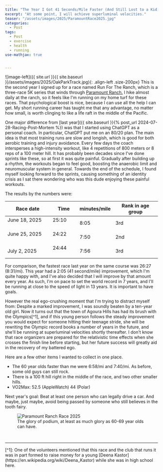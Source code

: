 ```yaml
---
title: "The Year I Got 41 Seconds/Mile Faster (And Still Lost to a Kid)"
excerpt: "At some point, I will achieve superluminal velocities."
teaser: "/assets/images/2025/ParamountRace2025.jpg"
categories:
  - Post
tags:
  - Post
  - exercise
  - health
  - running
use-mathjax: true


---
```


![image-left]({{ site.url }}{{ site.baseurl }}/assets/images/2025/OakParkTrack.jpg){: .align-left .size-200px} 
This is the second year I signed up for a race named Run For The Ranch, which is a three-race 5K series that winds through
[Paramount Ranch.](https://www.nps.gov/samo/planyourvisit/paramountranch.htm) I hike almost daily at the ranch, so it feels 
like I'm running on my home turf for these races. That psychological boost is nice, because I can use all the 
help I can get. My short running career has taught me that any advantage, no matter how small, is worth clinging to like a 
life raft in the middle of the Pacific.

One major difference from [last year]({{ site.baseurl }}{% post_url 2024-07-28-Racing-Post-Mortem %}) was that I started
using ChatGPT as a personal coach. In particular, ChatGPT put me on an 80/20 plan. The main idea is that most training
runs are slow and longish, which is good for both aerobic training and injury avoidance.  Every few days the coach
intersperses a high-intensity workout, like 4 repetitions of 800 meters or 8 reps of a 100 meter hill.  It has probably
been decades since I've done sprints like these, so at first it was quite painful.  Gradually after building up a
rhythm, the workouts began to feel good, boosting the anaerobic limit and neuromuscular system in general. Towards the
end of the schedule, I found myself looking forward to the sprints, causing something of an identity crisis as I sat
there wondering who was this dude enjoying these painful workouts.

The results by the numbers were:

| Race date    | Time | minutes/mile | Rank in age group |
| -------- | ------- | ------- | ------- |
| June 18, 2025 &nbsp;&nbsp;&nbsp;&nbsp;&nbsp;&nbsp; |  25:10 &nbsp;&nbsp;&nbsp;&nbsp;&nbsp;&nbsp; |  8:05   | 3rd |
| June 25, 2025 &nbsp;&nbsp;&nbsp;&nbsp;&nbsp;&nbsp; |  24:22 &nbsp;&nbsp;&nbsp;&nbsp;&nbsp;&nbsp; |  7:50   | 2nd |
| July 2, 2025 &nbsp;&nbsp;&nbsp;&nbsp;&nbsp;&nbsp;  |  24:44 &nbsp;&nbsp;&nbsp;&nbsp;&nbsp;&nbsp; |  7:56   | 3rd |

For comparison, the fastest race last year on the same course was 26:27 (8:31/mi). This year had a 2:05 (41 second/mile)
improvement, which I'm quite happy with, and I've also decided that I will improve by that amount every year. As such,
I'm on pace to set the world record in 7 years, and I'll be running at close to the speed of light in 13 years. It is
important to have goals.

However the real ego-crushing moment that I'm trying to distract myself from: Despite a marked improvement, I was
soundly beaten by a ten-year old girl. Now it turns out that the town of Agoura Hills has had its brush with the
Olympics[^1], and if this young person follows the steady improvement you would expect for someone hitting their teenage
stride, she will be rewriting the Olympic record books a number of years in the future, and she'll be running at
superluminal velocities shortly thereafter. I don't know that race organizers are prepared for the relativistic time
effects when she crosses the finish line before starting, but her future success will greatly aid in the recovery of my
battered ego.

Here are a few other items I wanted to collect in one place.
 - The 60 year olds faster than me were 6:58/mi and 7:40/mi. As before, some old guys can still rock.
 - There is a 100 ft hill right in the middle of the race, and two other smaller hills.
 - VO2Max:  52.5 (AppleWatch) 44 (Polar)

Next year's goal: Beat at least one person who can legally drive a car. And maybe, just maybe, avoid being passed by 
someone who still believes in the tooth fairy.

<figure class="align-left">
  <img src="{{ site.url }}{{ site.baseurl }}/assets/images/2025/Podium2025.jpg" alt="Paramount Ranch Race 2025">
  <figcaption>The glory of podium, at least as much glory as 60-69 year olds can have.</figcaption>
</figure>
<br>
<hr> 
[^1]: One of the volunteers mentioned that this race and the club that runs it was in part formed to raise money for a young [Deena Kastor](https://en.wikipedia.org/wiki/Deena_Kastor) while she was in high school here. 
